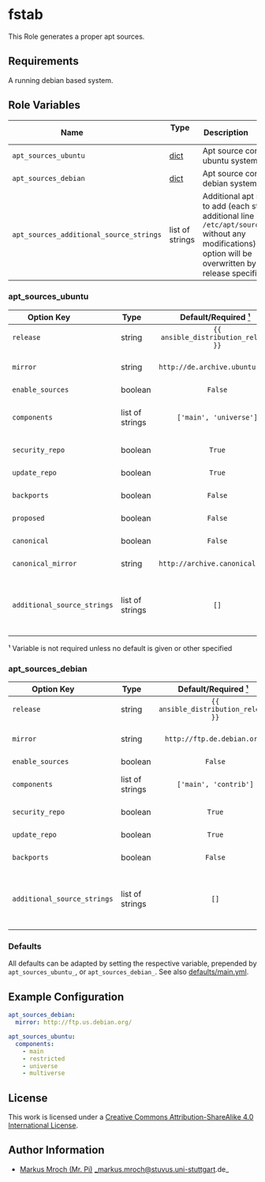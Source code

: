 # fstab

This Role generates a proper apt sources.


## Requirements

A running debian based system.


## Role Variables

| Name                                    | Type                                 | Description                                                                                                                                                                       |
|-----------------------------------------|--------------------------------------|-----------------------------------------------------------------------------------------------------------------------------------------------------------------------------------|
| `apt_sources_ubuntu`                    | [dict](#apt_sources_ubuntu) | Apt source config for ubuntu systems                                                                                                                                              |
| `apt_sources_debian`                    | [dict](#apt_sources_debian) | Apt source config for debian systems                                                                                                                                              |
| `apt_sources_additional_source_strings` | list of strings                      | Additional apt sources to add (each string is additional line in `/etc/apt/sources.list` without any modifications)(This option will be overwritten by the release specific ones) |


### apt_sources_ubuntu
| Option Key                  | Type            |  Default/Required [¹](#__required)   | Description                                                                                                         |
|-----------------------------|-----------------|:------------------------------------:|---------------------------------------------------------------------------------------------------------------------|
| `release`                   | string          | `{{ ansible_distribution_release }}` | Release string to set                                                                                               |
| `mirror`                    | string          |    `http://de.archive.ubuntu.com/`   | Mirror to use for apt entries (The leading `/` is required)                                                         |
| `enable_sources`            | boolean         |                `False`               | Enable `deb-src` entries                                                                                            |
| `components`                | list of strings |        `['main', 'universe']`        | Components to enable (valid values are: `main`, `restricted`, `universe`, `multiverse`)                             |
| `security_repo`             | boolean         |                `True`                | Enable security repository                                                                                          |
| `update_repo`               | boolean         |                `True`                | Enable general update repository                                                                                    |
| `backports`                 | boolean         |                `False`               | Enable backports repository                                                                                         |
| `proposed`                  | boolean         |                `False`               | Enable proposed repository                                                                                          |
| `canonical`                 | boolean         |                `False`               | Enable ubuntu partner (canonical) repository                                                                        |
| `canonical_mirror`          | string          |    `http://archive.canonical.com/`   | Ubuntu canonical mirror to use                                                                                      |
| `additional_source_strings` | list of strings |                 `[]`                 | Additional apt sources to add (each string is additional line in `/etc/apt/sources.list` without any modifications) |

<a id="__required">¹</a> Variable is not required unless no default is given or other specified


### apt_sources_debian
| Option Key                  | Type            |  Default/Required [¹](#__required)   | Description                                                                                                         |
|-----------------------------|-----------------|:------------------------------------:|---------------------------------------------------------------------------------------------------------------------|
| `release`                   | string          | `{{ ansible_distribution_release }}` | Release string to set                                                                                               |
| `mirror`                    | string          |      `http://ftp.de.debian.org/`     | Mirror to use for apt entries (The leading `/` is required)                                                         |
| `enable_sources`            | boolean         |                `False`               | Enable `deb-src` entries                                                                                            |
| `components`                | list of strings |         `['main', 'contrib']`        | Components to enable (valid values are: `main`, `contrib`, `non-free`)                                              |
| `security_repo`             | boolean         |                `True`                | Enable security repository                                                                                          |
| `update_repo`               | boolean         |                `True`                | Enable general update repository                                                                                    |
| `backports`                 | boolean         |                `False`               | Enable backports repository                                                                                         |
| `additional_source_strings` | list of strings |                 `[]`                 | Additional apt sources to add (each string is additional line in `/etc/apt/sources.list` without any modifications) |


### Defaults

All defaults can be adapted by setting the respective variable, prepended by `apt_sources_ubuntu_`, or `apt_sources_debian_`. See also [defaults/main.yml](defaults/main.yml).


## Example Configuration

```yml
apt_sources_debian:
  mirror: http://ftp.us.debian.org/

apt_sources_ubuntu:
  components:
    - main
    - restricted
    - universe
    - multiverse
```

## License

This work is licensed under a [Creative Commons Attribution-ShareAlike 4.0 International License](https://creativecommons.org/licenses/by-sa/4.0/).


## Author Information

- [Markus Mroch (Mr. Pi)](https://github.com/Mr-Pi) _markus.mroch@stuvus.uni-stuttgart.de_
